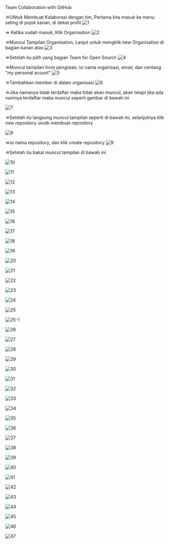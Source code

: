 Team Collaboration with GitHub



=>UNtuk Membuat Kalaborasi dengan tim, Pertama kita masuk ke menu seting di pojok kanan, di dekat profil
![1](https://user-images.githubusercontent.com/47927755/71555580-939d2d80-2a60-11ea-91e0-ffab98d78c2f.png)


=> Ketika sudah masuk, Klik Organisation
![2](https://user-images.githubusercontent.com/47927755/71555581-9435c400-2a60-11ea-85db-29a70d706191.png)


=>Muncul Tampilan Organisation, Lanjut untuk mengklik new Organisation di bagian kanan atas
![3](https://user-images.githubusercontent.com/47927755/71555583-9435c400-2a60-11ea-91c9-f3cd83531e95.png)


=>Setelah itu pilih yang bagian Team for Open Sourch
![4](https://user-images.githubusercontent.com/47927755/71555584-94ce5a80-2a60-11ea-98da-3a87b7d97451.png)


=>Muncul tampilan form pengisian, isi nama organisasi, email, dan centang "my personal acount" 
![5](https://user-images.githubusercontent.com/47927755/71555585-9566f100-2a60-11ea-896f-cbd5aac996b4.png)


=>Tambahkan member di dalam organisasi
![6](https://user-images.githubusercontent.com/47927755/71555586-9566f100-2a60-11ea-81b7-6bf4e28f2a42.png)


=>Jika namanya tidak terdaftar maka tidak akan muncul, akan tetapi jika ada namnya terdaftar maka muncul seperti gambar di bawah ini

![7](https://user-images.githubusercontent.com/47927755/71555587-9566f100-2a60-11ea-8de0-773139ead9f4.png)

=>Setelah itu langsung muncul tampilan seperti di bawah ini, selanjutnya klik new repository unutk membuat repository

![8](https://user-images.githubusercontent.com/47927755/71555588-95ff8780-2a60-11ea-8278-d9c85925837a.png)



=>isi nama repository, dan klik create repository
![9](https://user-images.githubusercontent.com/47927755/71555589-95ff8780-2a60-11ea-9395-817fee83d01d.png)

=>Setelah itu bakal muncul tampilan di bawah ini

![10](https://user-images.githubusercontent.com/47927755/71555590-95ff8780-2a60-11ea-9159-61f2055a47c6.png)




![11](https://user-images.githubusercontent.com/47927755/71555591-96981e00-2a60-11ea-99b8-9184aa01d6ef.png)


![12](https://user-images.githubusercontent.com/47927755/71555592-9730b480-2a60-11ea-96e0-de607ba219a6.png)



![13](https://user-images.githubusercontent.com/47927755/71555593-9730b480-2a60-11ea-855b-8038194f67c7.png)


![14](https://user-images.githubusercontent.com/47927755/71555594-9730b480-2a60-11ea-972b-8ae0868d6f4e.png)


![15](https://user-images.githubusercontent.com/47927755/71555595-97c94b00-2a60-11ea-8f2a-9c5c2045792f.png)


![16](https://user-images.githubusercontent.com/47927755/71555596-97c94b00-2a60-11ea-8878-0c2941b676af.png)


![17](https://user-images.githubusercontent.com/47927755/71555597-97c94b00-2a60-11ea-8b60-fc9c081d9a41.png)


![18](https://user-images.githubusercontent.com/47927755/71555598-9861e180-2a60-11ea-86df-2bb968e01145.png)


![19](https://user-images.githubusercontent.com/47927755/71555600-9861e180-2a60-11ea-9def-4e629f7dde4a.png)


![20](https://user-images.githubusercontent.com/47927755/71555602-9861e180-2a60-11ea-9e75-433212a9f72d.png)


![21](https://user-images.githubusercontent.com/47927755/71555603-98fa7800-2a60-11ea-817f-a8164a93beb4.png)


![22](https://user-images.githubusercontent.com/47927755/71555604-98fa7800-2a60-11ea-8f57-0274824dc1d6.png)


![23](https://user-images.githubusercontent.com/47927755/71555606-98fa7800-2a60-11ea-941c-0c7d74456f1c.png)


![24](https://user-images.githubusercontent.com/47927755/71555607-99930e80-2a60-11ea-937d-798238aa5310.png)


![25](https://user-images.githubusercontent.com/47927755/71555608-9a2ba500-2a60-11ea-9a42-f24c9524d19e.png)


![25-1](https://user-images.githubusercontent.com/47927755/71555609-9b5cd200-2a60-11ea-8449-9602acbc1136.png)


![26](https://user-images.githubusercontent.com/47927755/71555610-9b5cd200-2a60-11ea-9346-021e2d8c3393.png)


![27](https://user-images.githubusercontent.com/47927755/71555611-9c8dff00-2a60-11ea-9c45-2ab5b2aa0a12.png)


![28](https://user-images.githubusercontent.com/47927755/71555612-9c8dff00-2a60-11ea-9f13-889324d1473f.png)


![29](https://user-images.githubusercontent.com/47927755/71555613-9d269580-2a60-11ea-806f-15dcd0bc2308.png)


![30](https://user-images.githubusercontent.com/47927755/71555614-9d269580-2a60-11ea-8eea-db1c8d817223.png)


![31](https://user-images.githubusercontent.com/47927755/71555615-9d269580-2a60-11ea-8d01-5acbffed5c49.png)


![32](https://user-images.githubusercontent.com/47927755/71555617-9dbf2c00-2a60-11ea-9146-2bd5f19523db.png)


![33](https://user-images.githubusercontent.com/47927755/71555618-9ef05900-2a60-11ea-87ac-9b52fd0e2b16.png)


![34](https://user-images.githubusercontent.com/47927755/71555619-9ef05900-2a60-11ea-945a-4ba8fef91e93.png)


![35](https://user-images.githubusercontent.com/47927755/71555620-9ef05900-2a60-11ea-8823-492cbb44ba8d.png)


![36](https://user-images.githubusercontent.com/47927755/71555621-9f88ef80-2a60-11ea-94b0-9cf15d73b89d.png)


![37](https://user-images.githubusercontent.com/47927755/71555622-9f88ef80-2a60-11ea-84e7-4d685f9229a5.png)


![38](https://user-images.githubusercontent.com/47927755/71555623-a0218600-2a60-11ea-8bee-9c01bf83c499.png)


![39](https://user-images.githubusercontent.com/47927755/71555624-a0218600-2a60-11ea-8f6f-6350d313b9e4.png)


![40](https://user-images.githubusercontent.com/47927755/71555626-a0ba1c80-2a60-11ea-9f4b-e6780a578b7a.png)


![41](https://user-images.githubusercontent.com/47927755/71555627-a0ba1c80-2a60-11ea-906f-aa623a6f3b17.png)


![42](https://user-images.githubusercontent.com/47927755/71555628-a0ba1c80-2a60-11ea-8adb-d688c2dfa4d8.png)


![43](https://user-images.githubusercontent.com/47927755/71555629-a152b300-2a60-11ea-895c-f4f8dff9054a.png)


![44](https://user-images.githubusercontent.com/47927755/71555630-a152b300-2a60-11ea-93a9-9bfc0cf3de9c.png)


![45](https://user-images.githubusercontent.com/47927755/71555631-a1eb4980-2a60-11ea-857d-be3640716b20.png)


![46](https://user-images.githubusercontent.com/47927755/71555632-a1eb4980-2a60-11ea-8eb2-6187e04b9414.png)


![47](https://user-images.githubusercontent.com/47927755/71555634-a1eb4980-2a60-11ea-9d0f-e2dcaf173727.png)

